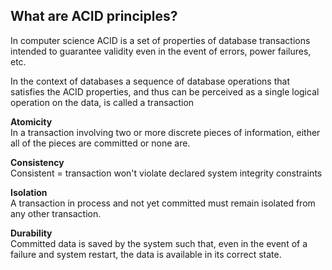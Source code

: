 ## What are ACID principles?
In computer science ACID is a set of properties of database transactions intended to guarantee validity even in the event of errors, power failures, etc.

In the context of databases a sequence of database operations that satisfies the ACID properties, and thus can be perceived as a single logical operation on the data, is called a transaction

**Atomicity**   
In a transaction involving two or more discrete pieces of information, either all of the pieces are committed or none are.

**Consistency**  
Consistent = transaction won't violate declared system integrity constraints

**Isolation**  
A transaction in process and not yet committed must remain isolated from any other transaction.

**Durability**  
Committed data is saved by the system such that, even in the event of a failure and system restart, the data is available in its correct state.

 
